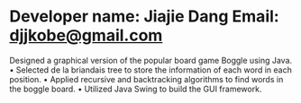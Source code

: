 Developer name: Jiajie Dang
Email: djjkobe@gmail.com
==========================
Designed a graphical version of the popular board game Boggle using Java.
•	Selected de la briandais tree to store the information of each word in each position.
•	Applied recursive and backtracking algorithms to find words in the boggle board.
•	Utilized Java Swing to build the GUI framework. 
